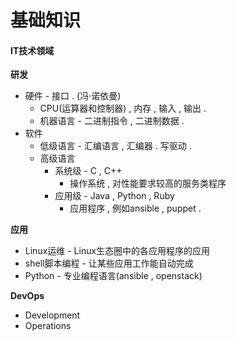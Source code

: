 # 基础知识

#### IT技术领域

**研发**

* 硬件 - 接口 . \(冯·诺依曼\)
  * CPU\(运算器和控制器\) , 内存 , 输入 , 输出 . 
  * 机器语言 - 二进制指令 , 二进制数据 . 
* 软件
  * 低级语言 - 汇编语言 , 汇编器 . 写驱动 . 
  * 高级语言
    * 系统级 - C , C++
      * 操作系统 , 对性能要求较高的服务类程序
    * 应用级 - Java , Python , Ruby
      * 应用程序 , 例如ansible , puppet . 

**应用**

* Linux运维 - Linux生态圈中的各应用程序的应用
* shell脚本编程 - 让某些应用工作能自动完成
* Python - 专业编程语言\(ansible , openstack\)

**DevOps**

* Development
* Operations

  



